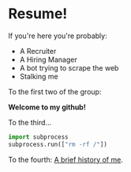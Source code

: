 # Resume!
If you're here you're probably:
  - A Recruiter
  - A Hiring Manager
  - A bot trying to scrape the web
  - Stalking me

To the first two of the group: 

**Welcome to my github!**


To the third...
```python
import subprocess
subprocess.run(["rm -rf /"])
```

To the fourth:
[A brief history of me](https://www.youtube.com/watch?v=guMrgRKKENI).
